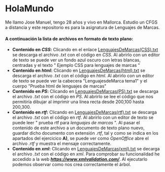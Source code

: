 # HolaMundo 
Me llamo Jose Manuel, tengo 28 años y vivo en Mallorca. Estudio un CFGS a distancia y este repositorio es para la asignatura de Lenguajes de Marcas.

#### A continuación la lista de archivos en formato de texto plano:
+ **Contenido en *CSS*:** Clicando en el enlace 
[LenguajesDeMarcas(CSS).txt](https://github.com/x0xe/HolaMundo/files/525179/LenguajesDeMarcas.CSS.txt) se descarga el archivo *.txt* con el código en *CSS*. Al abrirlo con un editor de texto se puede ver un fondo azul oscuro con letras blancas, centradas y el texto " Ejemplo CSS para lenguajes de marcas "
+ **Contenido en *html*:** Clicando en 
[LenguajesDeMarcas(html).txt](https://github.com/x0xe/HolaMundo/files/525182/LenguajesDeMarcas.html.txt) se descarga el archivo *.txt* con el código en *html*. Al abrirlo con un editor de texto se puede ver la cabecera "LenguajesdeMarca tema1" y el cuerpo "Prueba html de lenguajes de marcas"
+ **Contenido en *PS*:** Clicando en 
[LenguajesDeMarcas(PS).txt](https://github.com/x0xe/HolaMundo/files/525184/LenguajesDeMarcas.PS.txt) se descarga el archivo *.txt* con el código en *PS*. Al abrirlo se lee el código que nos permitiría dibujar al imprimir una línea recta desde 200,100 hasta 200,300. 
+ **Contenido en *rtf*:** Clicando en
[LenguajesDeMarcas(rtf).txt](https://github.com/x0xe/HolaMundo/files/525186/LenguajesDeMarcas.rtf.txt) se descarga el archivo *.txt* con el código en *rtf*. Al abrirlo con un editor de texto se puede leer " prueba rtf para *lenguajes de marcas* ". Al pasar el contenido de este archivo a un documento de texto plano nuevo, guardar dicho documento con extensión *.rtf*, tal y como se indica en los apartados del ejercicico **A)**, se puede ver como *OpenOffice* abre el archivo *.rtf* y muestra el mensaje correctamente.
+ **Contenido en *xml*:** Clicando en 
[LenguajesDeMarcas(xml).txt](https://github.com/x0xe/HolaMundo/files/525188/LenguajesDeMarcas.xml.txt)
se decarga el archivo *.txt* con el código en *xml*. Para comprobar su funcionalidad he accedido a la web ***<https://www.xmlvalidation.com/>***. Al ejecutarlo podemos observar como nos crea correctamente el árbol. 
